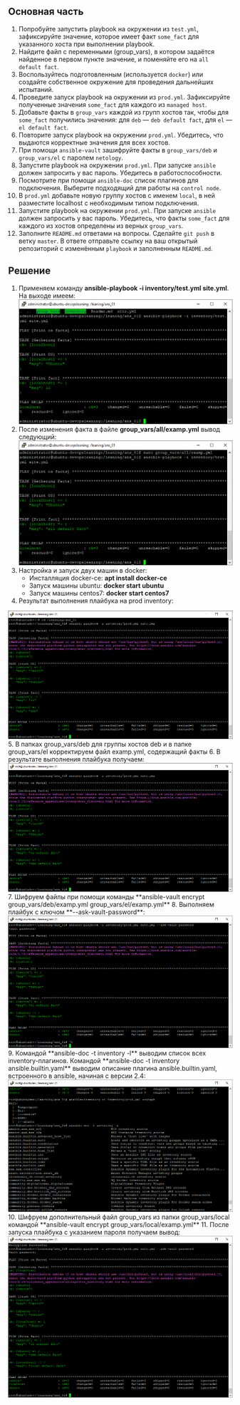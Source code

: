 ## Основная часть

1. Попробуйте запустить playbook на окружении из `test.yml`, зафиксируйте значение, которое имеет факт `some_fact` для указанного хоста при выполнении playbook.
2. Найдите файл с переменными (group_vars), в котором задаётся найденное в первом пункте значение, и поменяйте его на `all default fact`.
3. Воспользуйтесь подготовленным (используется `docker`) или создайте собственное окружение для проведения дальнейших испытаний.
4. Проведите запуск playbook на окружении из `prod.yml`. Зафиксируйте полученные значения `some_fact` для каждого из `managed host`.
5. Добавьте факты в `group_vars` каждой из групп хостов так, чтобы для `some_fact` получились значения: для `deb` — `deb default fact`, для `el` — `el default fact`.
6.  Повторите запуск playbook на окружении `prod.yml`. Убедитесь, что выдаются корректные значения для всех хостов.
7. При помощи `ansible-vault` зашифруйте факты в `group_vars/deb` и `group_vars/el` с паролем `netology`.
8. Запустите playbook на окружении `prod.yml`. При запуске `ansible` должен запросить у вас пароль. Убедитесь в работоспособности.
9. Посмотрите при помощи `ansible-doc` список плагинов для подключения. Выберите подходящий для работы на `control node`.
10. В `prod.yml` добавьте новую группу хостов с именем  `local`, в ней разместите localhost с необходимым типом подключения.
11. Запустите playbook на окружении `prod.yml`. При запуске `ansible` должен запросить у вас пароль. Убедитесь, что факты `some_fact` для каждого из хостов определены из верных `group_vars`.
12. Заполните `README.md` ответами на вопросы. Сделайте `git push` в ветку `master`. В ответе отправьте ссылку на ваш открытый репозиторий с изменённым `playbook` и заполненным `README.md`.

## Решение

1. Применяем команду **ansible-playbook -i inventory/test.yml site.yml**. На выходе имеем:
   <img src='images/01.png'/>
2. После изменения факта в файле **group_vars/all/examp.yml** вывод следующий:
   <img src='images/02.png'/>
3. Настройка и запуск двух машин в docker:
   - Инсталляция docker-ce: **apt install docker-ce** 
   - Запуск  машины ubuntu: **docker start ubuntu**
   - Запуск  машины centos7: **docker start centos7**
4.   Результат выполнения плайбука на prod inventory:
   <img src='images/04.png'/>
5.   В папках group_vars/deb для группы хостов deb и в папке group_vars/el корректируем файл examp.yml, содержащий факты   
6.   В результате выполнения плайбука получаем:
   <img src='images/06.png'/>
7.   Шифруем файлы при помощи команды **ansible-vault encrypt group_vars/deb/examp.yml group_vars/el/examp.yml**
8.   Выполняем плайбук с ключом **--ask-vault-password**:
   <img src='images/08.png'/>
9.   Командой **ansible-doc -t inventory -l** выводим список всех inventory-плагинов. Командой **ansible-doc -t inventory ansible.builtin.yaml** выводим описание плагина ansible.builtin.yaml, встроенного в ansible, начиная с версии 2.4:
    <img src='images/09.png'/>
10.  Шифруем дополнительный файл group_vars из папки group_vars/local командой **ansible-vault encrypt group_vars/local/examp.yml**
11.  После запуска плайбука с указанием пароля получаем вывод:
    <img src='images/10.png'/>